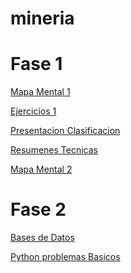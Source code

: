 # mineria

# Fase 1
   
   [Mapa Mental 1](https://github.com/relizondo12/mineria/blob/master/mapa%20mental%201%20grupo%2002%20(1887942).pdf)
   
   [Ejercicios 1](https://github.com/relizondo12/mineria/blob/master/Ejercicios_1.pdf)
   
   [Presentacion Clasificacion](https://github.com/relizondo12/mineria/blob/master/Presentacion_Clasificacion_02%20(2).pptx)
   
   [Resumenes Tecnicas](https://github.com/relizondo12/mineria/blob/master/Resumenes%20grupo%2002%20(1887942).pdf)
   
   [Mapa Mental 2](https://github.com/relizondo12/mineria/blob/master/mapa%20mental%202%20Grupo%2002(1887942).pdf)
 

# Fase 2
   [Bases de Datos](https://github.com/relizondo12/mineria/blob/master/Bases%20de%20datos.pdf)
   
   [Python problemas Basicos](https://github.com/relizondo12/mineria/blob/master/Python%20Basico_1887942.ipynb)
